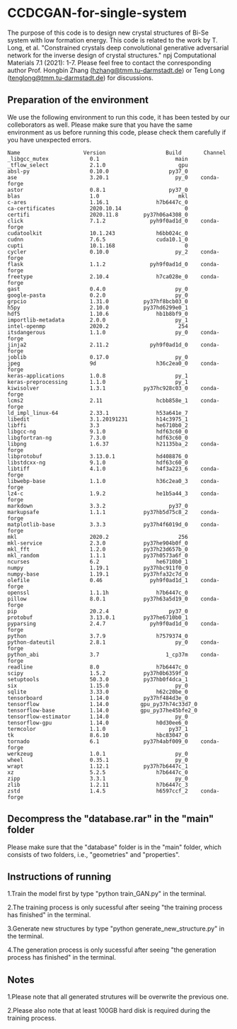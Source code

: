 # CCDCGAN-for-single-system
The purpose of this code is to design new crystal structures of Bi-Se system with low formation energy. This code is related to the work by T. Long, et al. "Constrained crystals deep convolutional generative adversarial network for the inverse design of crystal structures." npj Computational Materials 7.1 (2021): 1-7. Please feel free to contact the conresponding author Prof. Hongbin Zhang (hzhang@tmm.tu-darmstadt.de) or Teng Long (tenglong@tmm.tu-darmstadt.de) for discussions.

## Preparation of the environment
We use the following environment to run this code, it has been tested by our colleborators as well. Please make sure that you have the same environment as us before running this code, please check them carefully if you have unexpected errors.

```vim
Name                    Version                   Build       Channel
_libgcc_mutex             0.1                        main  
_tflow_select             2.1.0                       gpu  
absl-py                   0.10.0                   py37_0  
ase                       3.20.1                     py_0    conda-forge
astor                     0.8.1                    py37_0  
blas                      1.0                         mkl  
c-ares                    1.16.1               h7b6447c_0  
ca-certificates           2020.10.14                    0  
certifi                   2020.11.8        py37h06a4308_0  
click                     7.1.2              pyh9f0ad1d_0    conda-forge
cudatoolkit               10.1.243             h6bb024c_0  
cudnn                     7.6.5                cuda10.1_0  
cupti                     10.1.168                      0  
cycler                    0.10.0                     py_2    conda-forge
flask                     1.1.2              pyh9f0ad1d_0    conda-forge
freetype                  2.10.4               h7ca028e_0    conda-forge
gast                      0.4.0                      py_0  
google-pasta              0.2.0                      py_0  
grpcio                    1.31.0           py37hf8bcb03_0  
h5py                      2.10.0           py37hd6299e0_1  
hdf5                      1.10.6               hb1b8bf9_0  
importlib-metadata        2.0.0                      py_1  
intel-openmp              2020.2                      254  
itsdangerous              1.1.0                      py_0    conda-forge
jinja2                    2.11.2             pyh9f0ad1d_0    conda-forge
joblib                    0.17.0                     py_0  
jpeg                      9d                   h36c2ea0_0    conda-forge
keras-applications        1.0.8                      py_1  
keras-preprocessing       1.1.0                      py_1  
kiwisolver                1.3.1            py37hc928c03_0    conda-forge
lcms2                     2.11                 hcbb858e_1    conda-forge
ld_impl_linux-64          2.33.1               h53a641e_7  
libedit                   3.1.20191231         h14c3975_1  
libffi                    3.3                  he6710b0_2  
libgcc-ng                 9.1.0                hdf63c60_0  
libgfortran-ng            7.3.0                hdf63c60_0  
libpng                    1.6.37               h21135ba_2    conda-forge
libprotobuf               3.13.0.1             hd408876_0  
libstdcxx-ng              9.1.0                hdf63c60_0  
libtiff                   4.1.0                h4f3a223_6    conda-forge
libwebp-base              1.1.0                h36c2ea0_3    conda-forge
lz4-c                     1.9.2                he1b5a44_3    conda-forge
markdown                  3.3.2                    py37_0  
markupsafe                1.1.1            py37hb5d75c8_2    conda-forge
matplotlib-base           3.3.3            py37h4f6019d_0    conda-forge
mkl                       2020.2                      256  
mkl-service               2.3.0            py37he904b0f_0  
mkl_fft                   1.2.0            py37h23d657b_0  
mkl_random                1.1.1            py37h0573a6f_0  
ncurses                   6.2                  he6710b0_1  
numpy                     1.19.1           py37hbc911f0_0  
numpy-base                1.19.1           py37hfa32c7d_0  
olefile                   0.46               pyh9f0ad1d_1    conda-forge
openssl                   1.1.1h               h7b6447c_0  
pillow                    8.0.1            py37h63a5d19_0    conda-forge
pip                       20.2.4                   py37_0  
protobuf                  3.13.0.1         py37he6710b0_1  
pyparsing                 2.4.7              pyh9f0ad1d_0    conda-forge
python                    3.7.9                h7579374_0  
python-dateutil           2.8.1                      py_0    conda-forge
python_abi                3.7                     1_cp37m    conda-forge
readline                  8.0                  h7b6447c_0  
scipy                     1.5.2            py37h0b6359f_0  
setuptools                50.3.0           py37hb0f4dca_1  
six                       1.15.0                     py_0  
sqlite                    3.33.0               h62c20be_0  
tensorboard               1.14.0           py37hf484d3e_0  
tensorflow                1.14.0          gpu_py37h74c33d7_0  
tensorflow-base           1.14.0          gpu_py37he45bfe2_0  
tensorflow-estimator      1.14.0                     py_0  
tensorflow-gpu            1.14.0               h0d30ee6_0  
termcolor                 1.1.0                    py37_1  
tk                        8.6.10               hbc83047_0  
tornado                   6.1              py37h4abf009_0    conda-forge
werkzeug                  1.0.1                      py_0  
wheel                     0.35.1                     py_0  
wrapt                     1.12.1           py37h7b6447c_1  
xz                        5.2.5                h7b6447c_0  
zipp                      3.3.1                      py_0  
zlib                      1.2.11               h7b6447c_3  
zstd                      1.4.5                h6597ccf_2    conda-forge
```

## Decompress the "database.rar" in the "main" folder
Please make sure that the "database" folder is in the "main" folder, which consists of two folders, i.e., "geometries" and "properties".

## Instructions of running
1.Train the model first by type "python train_GAN.py" in the terminal. 

2.The training process is only sucessful after seeing "the training process has finished" in the terminal.

3.Generate new structures by type "python generate_new_structure.py" in the terminal.

4.The generation process is only sucessful after seeing "the generation process has finished" in the terminal.

## Notes
1.Please note that all generated strutures will be overwrite the previous one.

2.Please also note that at least 100GB hard disk is required during the training process.
